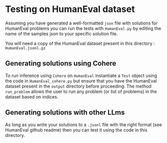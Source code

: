 # Testing on HumanEval dataset

Assuming you have generated a well-formatted ``json`` file with solutions for HumanEval problems you can run the tests
with ``HumanEval.py`` by editing the name of the samples json to your specific solution file.

You will need a copy of the HumanEval dataset present in this directory : ``HumanEval.jsonl.gz``

## Generating solutions using Cohere

To run inference using ``Cohere`` on ``HumanEval`` instantiate a ``Test`` object using the code in ``HumanEval_cohere.py`` 
but ensure that you have the HumanEval dataset present in the ``output`` directory before proceeding. The method ``run_problem``
allows the user to run any problem (or list of problems) in the dataset based on indices.   

## Generating solutions with other LLms

As long as you write your solutions to a ``.jsonl`` file with the right format (see HumanEval github readme) then you
can test it using the code in this directory.
